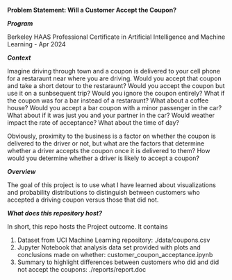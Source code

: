 **Problem Statement: Will a Customer Accept the Coupon?**

***Program***

Berkeley HAAS Professional Certificate in Artificial Intelligence and Machine Learning - Apr 2024


***Context***

Imagine driving through town and a coupon is delivered to your cell phone for a restaraunt near where you are driving. Would you accept that coupon and take a short detour to the restaraunt? Would you accept the coupon but use it on a sunbsequent trip? Would you ignore the coupon entirely? What if the coupon was for a bar instead of a restaraunt? What about a coffee house? Would you accept a bar coupon with a minor passenger in the car? What about if it was just you and your partner in the car? Would weather impact the rate of acceptance? What about the time of day?

Obviously, proximity to the business is a factor on whether the coupon is delivered to the driver or not, but what are the factors that determine whether a driver accepts the coupon once it is delivered to them? How would you determine whether a driver is likely to accept a coupon?

***Overview***

The goal of this project is to use what I have learned  about visualizations and probability distributions to distinguish between customers who accepted a driving coupon versus those that did not.

***What does this repository host?***

In short, this repo hosts the Project outcome. It contains 
1. Dataset from UCI Machine Learning repository: ./data/coupons.csv
2. Jupyter Notebook that analysis data set provided with plots and conclusions made on whether: customer_coupon_acceptance.ipynb 	
3. Summary to highlight differences between customers who did and did not accept the coupons: ./reports/report.doc 		        
